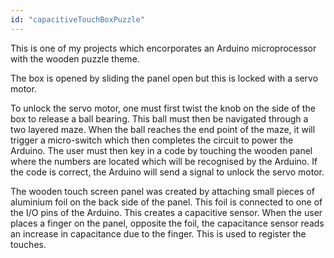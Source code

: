 ```yaml
---
id: "capacitiveTouchBoxPuzzle"
---
```


This is one of my projects which encorporates an Arduino microprocessor with the wooden puzzle theme.

The box is opened by sliding the panel open but this is locked with a servo motor.

To unlock the servo motor, one must first twist the knob on the side of the box to release a ball bearing. This ball must then be navigated through a two layered maze. When the ball reaches the end point of the maze, it will trigger a micro-switch which then completes the circuit to power the Arduino.
The user must then key in a code by touching the wooden panel where the numbers are located which will be recognised by the Arduino. If the code is correct, the Arduino will send a signal to unlock the servo motor.

The wooden touch screen panel was created by attaching small pieces of aluminium foil on the back side of the panel. This foil is connected to one of the I/O pins of the Arduino. This creates a capacitive sensor. When the user places a finger on the panel, opposite the foil, the capacitance sensor reads an increase in capacitance due to the finger. This is used to register the touches.
